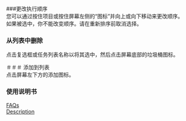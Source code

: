 ###更改执行顺序  
您可以通过按住项目或按住屏幕左侧的“图标”并向上或向下移动来更改顺序。  
如果被选中，你不能改变顺序。请在重新排序前取消选择。  

### 从列表中删除  
点击复选框或任务列表名称以将其选中，然后点击屏幕底部的垃圾桶图标。  

＃＃＃ 添加到列表  
点击屏幕左下方的添加图标。  

### 使用说明书  
[FAQs](https://sentaroh.github.io/Documents/SMBSync3/SMBSync3_FAQ_EN.htm)  
[Description](https://sentaroh.github.io/Documents/SMBSync3/SMBSync3_Desc_EN.htm)  
